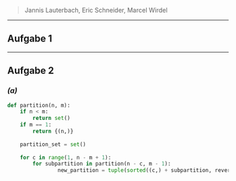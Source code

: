 > Jannis Lauterbach, Eric Schneider, Marcel Wirdel
---
## Aufgabe 1

---
## Aufgabe 2
### _(a)_
```python
def partition(n, m): 
	if n < m: 
		return set() 
	if m == 1: 
		return {(n,)} 
		
	partition_set = set() 
	
	for c in range(1, n - m + 1): 
		for subpartition in partition(n - c, m - 1): 
				new_partition = tuple(sorted((c,) + subpartition, reverse=True))partition_set.add(new_partition) return partition_set result = partition(7, 3) print(result)
```